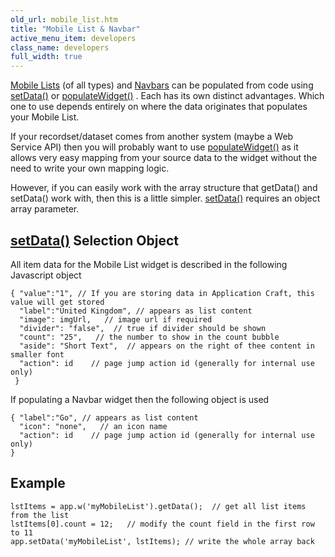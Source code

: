 ```yaml
---
old_url: mobile_list.htm
title: "Mobile List & Navbar"
active_menu_item: developers
class_name: developers
full_width: true
---
```



[Mobile Lists](/developers/documentation/product-guide/advanced-important-widgets/important-mobile-widgets/mobile-list-widget/) (of all types) and [Navbars](/developers/documentation/product-guide/advanced-important-widgets/important-mobile-widgets/mobile-navigation-toolbar) can be populated from code using [setData()](/developers/documentation/scripting-apis/client-api/widget-data-state-manipulation/setdata) or [populateWidget()](/developers/documentation/scripting-apis/client-api/widget-data-state-manipulation/populatewidget/) . Each has its own distinct advantages. Which one to use depends entirely on where the data originates that populates your Mobile List.

If your recordset/dataset comes from another system (maybe a Web Service API) then you will probably want to use [populateWidget()](/developers/documentation/scripting-apis/client-api/widget-data-state-manipulation/populatewidget/) as it allows very easy mapping from your source data to the widget without the need to write your own mapping logic.

However, if you can easily work with the array structure that getData() and setData() work with, then this is a little simpler. [setData()](/developers/documentation/scripting-apis/client-api/widget-data-state-manipulation/setdata) requires an object array parameter.

## [setData()](/developers/documentation/scripting-apis/client-api/widget-data-state-manipulation/setdata) Selection Object

All item data for the Mobile List widget is described in the following Javascript object

    { "value":"1", // If you are storing data in Application Craft, this value will get stored
      "label":"United Kingdom", // appears as list content
      "image": imgUrl,   // image url if required
      "divider": "false",  // true if divider should be shown
      "count": "25",   // the number to show in the count bubble
      "aside": "Short Text",  // appears on the right of thee content in smaller font
      "action": id    // page jump action id (generally for internal use only)
     }
     
If populating a Navbar widget then the following object is used  

    { "label":"Go", // appears as list content
      "icon": "none",   // an icon name
      "action": id    // page jump action id (generally for internal use only)
    }
    
## Example    
    
    lstItems = app.w('myMobileList').getData();  // get all list items from the list
    lstItems[0].count = 12;   // modify the count field in the first row to 11
    app.setData('myMobileList', lstItems); // write the whole array back
   
   


